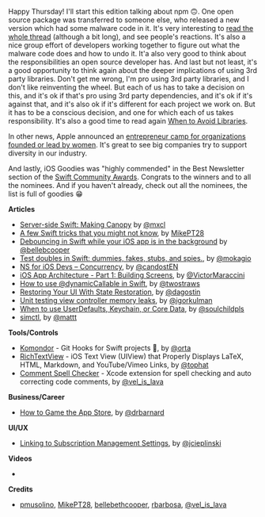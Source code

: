 Happy Thursday! I'll start this edition talking about npm 🙃. One open source package was transferred to someone else, who released a new version which had some malware code in it. It's very interesting to [read the whole thread](https://github.com/dominictarr/event-stream/issues/116) (although a bit long), and see people's reactions. It's also a nice group effort of developers working together to figure out what the malware code does and how to undo it. It'a also very good to think about the responsibilities an open source developer has. And last but not least, it's a good opportunity to think again about the deeper implications of using 3rd party libraries. Don't get me wrong, I'm pro using 3rd party libraries, and I don't like reinventing the wheel. But each of us has to take a decision on this, and it's ok if that's pro using 3rd party dependencies, and it's ok if it's against that, and it's also ok if it's different for each project we work on. But it has to be a conscious decision, and one for which each of us takes responsibility. It's also a good time to read again [When to Avoid Libraries](https://sandofsky.com/blog/third-party-libraries.html).

In other news, Apple announced an [entrepreneur camp for organizations founded or lead by women](https://developer.apple.com/entrepreneur-camp/). It's great to see big companies try to support diversity in our industry. 

And lastly, iOS Goodies was "highly commended" in the Best Newsletter section of the [Swift Community Awards](https://www.hackingwithswift.com/awards). Congrats to the winners and to all the nominees. And if you haven't already, check out all the nominees, the list is full of goodies 😁

**Articles**

* [Server-side Swift: Making Canopy](https://medium.com/@mxcl/server-side-swift-making-canopy-2-6-95c318a3bb89) by [@mxcl](https://twitter.com/mxcl)
* [A few Swift tricks that you might not know](https://medium.com/@mpesate/a-few-swift-tricks-that-you-might-not-know-7d14afbd5f71), by [MikePT28](https://twitter.com/mikept28)
* [Debouncing in Swift while your iOS app is in the background](http://blog.hellocode.co/post/debounce-swift/) by [@bellebcooper](http://www.twitter.com/bellebcooper)
* [Test doubles in Swift: dummies, fakes, stubs, and spies.](https://www.mokacoding.com/blog/swift-test-doubles/), by [@mokagio](https://twitter.com/mokagio)
* [NS for iOS Devs – Concurrency](https://theswiftpost.co/concurrency/), by [@candostEN](https://twitter.com/candostEN)
* [iOS App Architecture - Part 1: Building Screens](https://gist.github.com/vmaraccini/983349d95556dd55e3f2ceaf32ebba74), by [@VictorMaraccini](https://twitter.com/VictorMaraccini)
* [How to use @dynamicCallable in Swift](https://www.hackingwithswift.com/articles/134/how-to-use-dynamiccallable-in-swift), by [@twostraws](https://twitter.com/twostraws)
* [Restoring Your UI With State Restoration](https://agostini.tech/2018/11/25/restoring-your-ui-with-state-restoration/), by [@dagostin](https://twitter.com/dagostin)
* [Unit testing view controller memory leaks](https://blog.kulman.sk/unit-testing-memory-leaks/), by [@igorkulman](https://twitter.com/igorkulman)
* [When to use UserDefaults, Keychain, or Core Data](https://fluffy.es/persist-data/), by [@soulchildpls](https://twitter.com/soulchildpls)
* [simctl](https://nshipster.com/simctl/), by [@mattt](https://twitter.com/mattt)

**Tools/Controls**

* [Komondor](https://github.com/orta/Komondor) - Git Hooks for Swift projects 🐩, by [@orta](https://twitter.com/orta/)
* [RichTextView](https://github.com/tophat/RichTextView) - iOS Text View (UIView) that Properly Displays LaTeX, HTML, Markdown, and YouTube/Vimeo Links, by [@tophat](https://twitter.com/tophat)
* [Comment Spell Checker](https://github.com/velyan/Comment-Spell-Checker) - Xcode extension for spell checking and auto correcting code comments, by [@vel_is_lava](https://twitter.com/vel_is_lava)

**Business/Career**

* [How to Game the App Store](http://davidbarnard.com/post/180568817995/how-to-game-the-app-store), by [@drbarnard](https://twitter.com/drbarnard)

**UI/UX**

* [Linking to Subscription Management Settings](https://joecieplinski.com/blog/2018/11/26/linking-to-subscription-management-settings/), by [@jcieplinski](http://twitter.com/jcieplinski)

**Videos**

* 

**Credits**

* [pmusolino](https://github.com/pmusolino), [MikePT28](https://github.com/MikePT28), [bellebethcooper](https://github.com/bellebethcooper/), [rbarbosa](https://github.com/rbarbosa), [@vel_is_lava](https://twitter.com/vel_is_lava)
